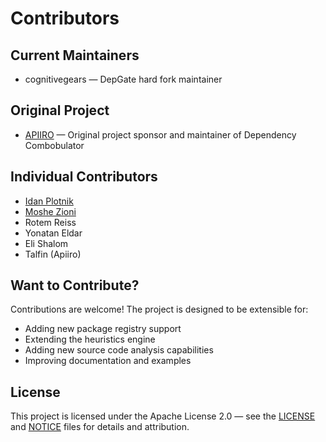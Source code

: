 # Contributors

## Current Maintainers

- cognitivegears — DepGate hard fork maintainer

## Original Project

- [APIIRO](https://github.com/apiiro) — Original project sponsor and maintainer of Dependency Combobulator


## Individual Contributors

- [Idan Plotnik](mailto:idan@apiiro.com)
- [Moshe Zioni](mailto:moshe@apiiro.com)
- Rotem Reiss
- Yonatan Eldar
- Eli Shalom
- Talfin (Apiiro)

## Want to Contribute?

Contributions are welcome! The project is designed to be extensible for:

- Adding new package registry support
- Extending the heuristics engine
- Adding new source code analysis capabilities
- Improving documentation and examples

## License

This project is licensed under the Apache License 2.0 — see the [LICENSE](LICENSE) and [NOTICE](NOTICE) files for details and attribution.
